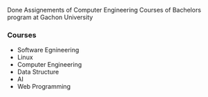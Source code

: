 Done Assignements of Computer Engineering Courses of Bachelors program at Gachon University

### Courses
- Software Egnineering
- Linux
- Computer Engineering
- Data Structure
- AI
- Web Programming
